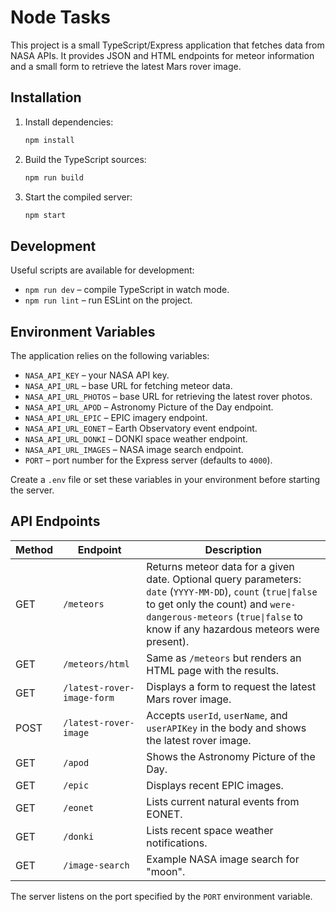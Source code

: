 # Node Tasks

This project is a small TypeScript/Express application that fetches data from NASA APIs. It provides JSON and HTML endpoints for meteor information and a small form to retrieve the latest Mars rover image.

## Installation

1. Install dependencies:
   ```bash
   npm install
   ```
2. Build the TypeScript sources:
   ```bash
   npm run build
   ```
3. Start the compiled server:
   ```bash
   npm start
   ```

## Development

Useful scripts are available for development:

- `npm run dev` – compile TypeScript in watch mode.
- `npm run lint` – run ESLint on the project.

## Environment Variables

The application relies on the following variables:

- `NASA_API_KEY` – your NASA API key.
- `NASA_API_URL` – base URL for fetching meteor data.
- `NASA_API_URL_PHOTOS` – base URL for retrieving the latest rover photos.
- `NASA_API_URL_APOD` – Astronomy Picture of the Day endpoint.
- `NASA_API_URL_EPIC` – EPIC imagery endpoint.
- `NASA_API_URL_EONET` – Earth Observatory event endpoint.
- `NASA_API_URL_DONKI` – DONKI space weather endpoint.
- `NASA_API_URL_IMAGES` – NASA image search endpoint.
- `PORT` – port number for the Express server (defaults to `4000`).

Create a `.env` file or set these variables in your environment before starting the server.

## API Endpoints

| Method | Endpoint                  | Description |
| ------ | ------------------------- | ----------- |
| GET    | `/meteors`                | Returns meteor data for a given date. Optional query parameters: `date` (`YYYY-MM-DD`), `count` (`true\|false` to get only the count) and `were-dangerous-meteors` (`true\|false` to know if any hazardous meteors were present). |
| GET    | `/meteors/html`           | Same as `/meteors` but renders an HTML page with the results. |
| GET    | `/latest-rover-image-form`| Displays a form to request the latest Mars rover image. |
| POST   | `/latest-rover-image`     | Accepts `userId`, `userName`, and `userAPIKey` in the body and shows the latest rover image. |
| GET    | `/apod`                   | Shows the Astronomy Picture of the Day. |
| GET    | `/epic`                   | Displays recent EPIC images. |
| GET    | `/eonet`                  | Lists current natural events from EONET. |
| GET    | `/donki`                  | Lists recent space weather notifications. |
| GET    | `/image-search`           | Example NASA image search for "moon". |

The server listens on the port specified by the `PORT` environment variable.


